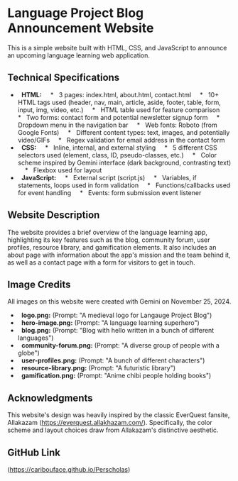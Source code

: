 # Language Project Blog Announcement Website

This is a simple website built with HTML, CSS, and JavaScript to announce an upcoming language learning web application.

## Technical Specifications

*   **HTML:**
    *   3 pages: index.html, about.html, contact.html
    *   10+ HTML tags used (header, nav, main, article, aside, footer, table, form, input, img, video, etc.)
    *   HTML table used for feature comparison 
    *   Two forms: contact form and potential newsletter signup form
    *   Dropdown menu in the navigation bar
    *   Web fonts: Roboto (from Google Fonts)
    *   Different content types: text, images, and potentially video/GIFs
    *   Regex validation for email address in the contact form
*   **CSS:**
    *   Inline, internal, and external styling
    *   5 different CSS selectors used (element, class, ID, pseudo-classes, etc.)
    *   Color scheme inspired by Gemini interface (dark background, contrasting text)
    *   Flexbox used for layout
*   **JavaScript:**
    *   External script (script.js)
    *   Variables, if statements, loops used in form validation
    *   Functions/callbacks used for event handling
    *   Events: form submission event listener

## Website Description

The website provides a brief overview of the language learning app, highlighting its key features such as the blog, community forum, user profiles, resource library, and gamification elements. It also includes an about page with information about the app's mission and the team behind it, as well as a contact page with a form for visitors to get in touch.

## Image Credits

All images on this website were created with Gemini on November 25, 2024.

*   **logo.png:** (Prompt: "A medieval logo for Langauge Project Blog") 
*   **hero-image.png:** (Prompt: "A language learning superhero")
*   **blog.png:** (Prompt: "Blog with hello written in a bunch of different languages") 
*   **community-forum.png:** (Prompt: "A diverse group of people with a globe")
*   **user-profiles.png:** (Prompt: "A bunch of different characters")
*   **resource-library.png:** (Prompt: "A futuristic library")
*   **gamification.png:** (Prompt: "Anime chibi people holding books") 

## Acknowledgments

This website's design was heavily inspired by the classic EverQuest fansite, Allakazam (https://everquest.allakhazam.com/). Specifically, the color scheme and layout choices draw from Allakazam's distinctive aesthetic. 

## GitHub Link

(https://caribouface.github.io/Perscholas)
